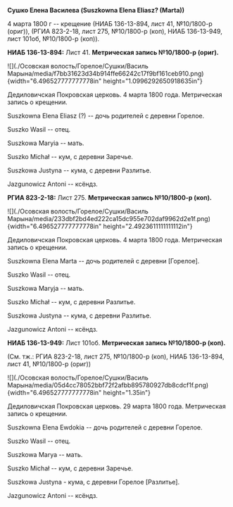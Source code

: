 **Сушко Елена Василева (Suszkowna Elena Eliasz? (Marta))**

4 марта 1800 г -- крещение (НИАБ 136-13-894, лист 41, №10/1800-р
(ориг)), (РГИА 823-2-18, лист 275, №10/1800-р (коп), НИАБ 136-13-949,
лист 101об, №10/1800-р (коп)).

**НИАБ 136-13-894:** Лист 41. **Метрическая запись №10/1800-р (ориг).**

![](./Осовская волость/Горелое/Сушки/Василь Марына/media/f7bb31623d34b914ffe66242c17f9bf161ceb910.png){width="6.496527777777778in"
height="1.0996292650918635in"}

Дедиловичская Покровская церковь. 4 марта 1800 года. Метрическая запись
о крещении.

Suszkowna Elena Eliasz (?) -- дочь родителей с деревни Горелое.

Suszko Wasil -- отец.

Suszkowa Maryia -- мать.

Suszko Michał -- кум, с деревни Заречье.

Suszkowa Justyna -- кума, с деревни Разлитье.

Jazgunowicz Antoni -- ксёндз.

**РГИА 823-2-18:** Лист 275. **Метрическая запись №10/1800-р (коп).**

![](./Осовская волость/Горелое/Сушки/Василь Марына/media/233dbf2bd4ed222ca15dc955e702daf9962d2e1f.png){width="6.496527777777778in"
height="2.4923611111111112in"}

Дедиловичская Покровская церковь. 4 марта 1800 года. Метрическая запись
о крещении.

Suszkowna Elena Marta -- дочь родителей с деревни \[Горелое\].

Suszko Wasil -- отец.

Suszkowa Maryja -- мать.

Suszko Michał -- кум, с деревни Разлитье.

Suszkowa Justyna -- кума, с деревни Разлитье.

Jazgunowicz Antoni -- ксёндз.

**НИАБ 136-13-949:** Лист 101об. **Метрическая запись №10/1800-р
(коп).**

(См. тж.: РГИА 823-2-18, лист 275, №10/1800-р (коп), НИАБ 136-13-894,
лист 41, №10/1800-р (ориг))

![](./Осовская волость/Горелое/Сушки/Василь Марына/media/05d4cc78052bbf72f2afbb895780927db8cdcf1f.png){width="6.496527777777778in"
height="1.35in"}

Дедиловичская Покровская церковь. 29 марта 1800 года. Метрическая запись
о крещении.

Suszkowna Elena Ewdokia -- дочь родителей с деревни Горелое.

Suszko Wasil -- отец.

Suszkowa Marya -- мать.

Suszko Michał -- кум, с деревни Заречье.

Suszkowa Justyna - кума, с деревни Горелое \[Разлитье\].

Jazgunowicz Antoni -- ксёндз.
